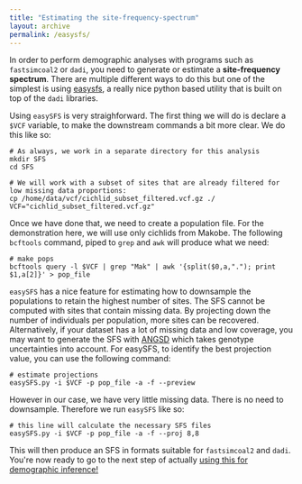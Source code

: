 ```yaml
---
title: "Estimating the site-frequency-spectrum"
layout: archive
permalink: /easysfs/
---
```


In order to perform demographic analyses with programs such as `fastsimcoal2` or `dadi`,
you need to generate or estimate a **site-frequency spectrum**. There are multiple different ways
to do this but one of the simplest is using [easysfs](https://github.com/isaacovercast/easySFS), a really nice python based utility that is built on top of the `dadi` libraries.

Using `easySFS` is very straighforward. The first thing we will do is declare a `$VCF` variable, to make the downstream commands a bit more clear. We do this like so:

```shell
# As always, we work in a separate directory for this analysis
mkdir SFS
cd SFS

# We will work with a subset of sites that are already filtered for low missing data proportions:
cp /home/data/vcf/cichlid_subset_filtered.vcf.gz ./
VCF="cichlid_subset_filtered.vcf.gz"

```

Once we have done that, we need to create a population file. For the demonstration here, we will use only cichlids from Makobe. The following `bcftools` command, piped to `grep` and `awk` will produce what we need:

```shell
# make pops
bcftools query -l $VCF | grep "Mak" | awk '{split($0,a,"."); print $1,a[2]}' > pop_file
```

`easySFS` has a nice feature for estimating how to downsample the populations to retain the highest number of sites. The SFS cannot be computed with sites that contain missing data. By projecting down the number of individuals per population, more sites can be recovered. Alternatively, if your dataset has a lot of missing data and low coverage, you may want to generate the SFS with [ANGSD](http://www.popgen.dk/angsd/index.php/ANGSD) which takes genotype uncertainties into account. For easySFS, to identify the best projection value, you can use the following command:

```shell
# estimate projections
easySFS.py -i $VCF -p pop_file -a -f --preview
```

However in our case, we have very little missing data. There is no need to downsample. Therefore we run `easySFS` like so:

```shell
# this line will calculate the necessary SFS files
easySFS.py -i $VCF -p pop_file -a -f --proj 8,8
```

This will then produce an SFS in formats suitable for `fastsimcoal2` and `dadi`. You're now ready to go to the next step of actually [using this for demographic inference!](https://speciationgenomics.github.io/fastsimcoal2/)
